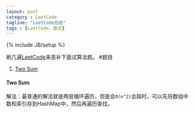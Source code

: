 ```yaml
---
layout: post
category : LeetCode
tagline: "LeetCode总结"
tags : [LeetCode，面试]
---
```

{% include JB/setup %}

刷几遍[LeetCode](https://oj.leetcode.com/problems/)来恶补下面试算法题。
#题目
1. [Two Sum](#TwoSum)




<h4 id="TwoSum">Two Sum</h4>



解法：最普通的解法就是两层循环遍历，但是会`O(n^2)`会超时。可以先将数组中数和索引存到HashMap中，然后再遍历查找。




























